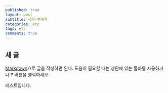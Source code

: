 ```yaml
---
published: true
layout: post
subtitle: 제목-부제목
categories: etc
tags: etc
comments: true
---
```

## 새 글

[Markdown](http://daringfireball.net/projects/markdown/)으로 글을 작성하면 된다. 도움이 필요할 때는 상단에 있는 툴바를 사용하거나 **?** 버튼을 클릭하세요.

테스트입니다.
